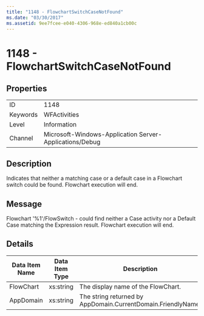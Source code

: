 ```yaml
---
title: "1148 - FlowchartSwitchCaseNotFound"
ms.date: "03/30/2017"
ms.assetid: 9ee7fcee-e040-4306-968e-ed840a1cb00c
---
```

# 1148 - FlowchartSwitchCaseNotFound
## Properties  


|||  
|-|-|  
|ID|1148|  
|Keywords|WFActivities|  
|Level|Information|  
|Channel|Microsoft-Windows-Application Server-Applications/Debug|  

## Description  
 Indicates that neither a matching case or a default case in a Flowchart switch could be found. Flowchart execution will end.  

## Message  
 Flowchart '%1'/FlowSwitch - could find neither a Case activity nor a Default Case matching the Expression result. Flowchart execution will end.  

## Details  


| Data Item Name | Data Item Type |                         Description                          |
|----------------|----------------|--------------------------------------------------------------|
|   FlowChart    |   xs:string    |              The display name of the FlowChart.              |
|   AppDomain    |   xs:string    | The string returned by AppDomain.CurrentDomain.FriendlyName. |

